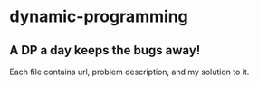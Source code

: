 # dynamic-programming
## A DP a day keeps the bugs away!

Each file contains url, problem description, and my solution to it.